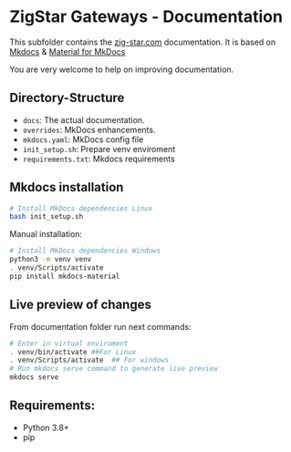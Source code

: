 # ZigStar Gateways -  Documentation

This subfolder contains the [zig-star.com](https://zig-star.com) documentation.
It is based on [Mkdocs](https://www.mkdocs.org/) & [Material for MkDocs](https://squidfunk.github.io/mkdocs-material/)

You are very welcome to help on improving documentation.

## Directory-Structure

* `docs`: The actual documentation.
* `overrides`: MkDocs enhancements.
* `mkdocs.yaml`: MkDocs config file
* `init_setup.sh`: Prepare venv enviroment 
* `requirements.txt`: Mkdocs requirements

## Mkdocs installation

```bash
# Install MkDocs dependencies Linux
bash init_setup.sh
```

Manual installation:
```bash
# Install MkDocs dependencies Windows
python3 -m venv venv
. venv/Scripts/activate
pip install mkdocs-material
```

## Live preview of changes

From documentation folder run next commands:
```bash
# Enter in virtual enviroment
. venv/bin/activate ##For Linux
. venv/Scripts/activate  ## For windows
# Run mkdocs serve command to generate live preview
mkdocs serve
```

## Requirements:

- Python 3.8+
- pip